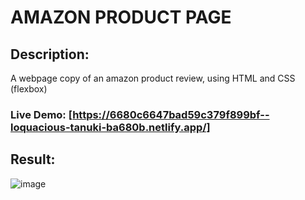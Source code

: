 # AMAZON PRODUCT PAGE

## Description: 
A webpage copy of an amazon product review, using HTML and CSS (flexbox)

### Live Demo: [https://6680c6647bad59c379f899bf--loquacious-tanuki-ba680b.netlify.app/]

## Result:
![image](https://github.com/Jeam-pixel/amazon-product-page/assets/142361204/c35b7632-c551-479f-894a-002fdb7d2bc0)

